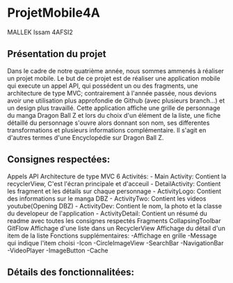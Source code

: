 # ProjetMobile4A

MALLEK Issam 4AFSI2

<H2>Présentation du projet</H2>

Dans le cadre de notre quatrième année, nous sommes ammenés à réaliser un projet mobile. Le but de ce projet est de réaliser une application mobile qui execute un appel API, qui possédent un ou des fragments, une architecture de type MVC; contrairement à l'année passée, nous devions avoir une utilisation plus approfondie de Github (avec plusieurs branch...) et un design plus travaillé.
Cette application affiche une grille de personnage du manga Dragon Ball Z et lors du choix d'un élément de la liste, une fiche détaillé du personnage s'ouvre alors donnant son nom, ses differentes transformations et plusieurs informations complémentaire.
Il s'agit en d'autres termes d'une Encyclopédie sur Dragon Ball Z.

<H2>Consignes respectées:</H2>
    Appels API
    Architecture de type MVC
    6 Activités: 
            - Main Activity: Contient la recyclerView, C'est l'écran principale et d'acceuil
            - DetailActivity: Contient les fragment et les détails sur chaque personnage
            - ActivityLogo: Contient des informations sur le manga DBZ
            - ActivityTwo: Contient les videos youtube(Opening DBZ)
            - ActivityDev: Contient le nom, la photo et la classe du developeur de l'application
            - ActivityDetail: Contient un résumé du readme avec toutes les consignes respectés
    Fragments
    CollapsingToolbar
    GitFlow
    Affichage d'une liste dans un RecyclerView
    Affichage du détail d'un item de la liste
    Fonctions supplémentaires:
        -Affichage en grille
        -Message qui indique l'item choisi
        -Icon
        -CircleImageView
        -SearchBar
        -NavigationBar
        -VideoPlayer
        -ImageButton
        -Cache
        
<H2>Détails des fonctionnalitées:</H2>


   
        
    
